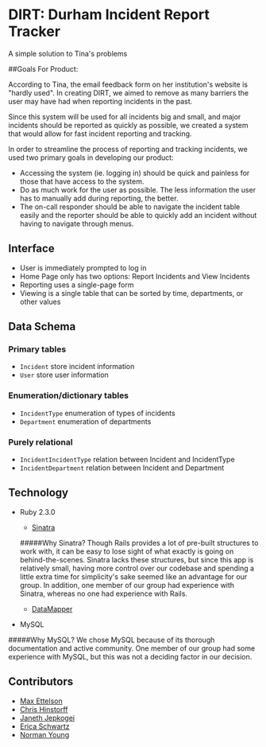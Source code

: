 # DIRT: Durham Incident Report Tracker
A simple solution to Tina's problems

##Goals For Product:

According to Tina, the email feedback form on her institution's website 
is "hardly used".  In creating DIRT,  we aimed to remove as many barriers
the user may have had when reporting incidents in the past.

Since this system will be used for all incidents big and
small, and major incidents should be reported as quickly as possible, 
we created a system that would allow for fast incident reporting
and tracking.

In order to streamline the process of reporting and tracking incidents, we used
two primary goals in developing our product:

 - Accessing the system (ie. logging in) should be quick and painless 
 for those that have access to the system.
 - Do as much work for the user as possible.  The less information the user
has to manually add during reporting, the better.
 - The on-call responder should be able to navigate the incident table easily 
  and the reporter should be able to quickly add an incident without 
  having to navigate through menus.

## Interface
- User is immediately prompted to log in
- Home Page only has two options: Report Incidents and View Incidents
- Reporting uses a single-page form
- Viewing is a single table that can be sorted by time, departments, or other
  values


## Data Schema
### Primary tables
- `Incident` store incident information
- `User` store user information

### Enumeration/dictionary tables
- `IncidentType` enumeration of types of incidents
- `Department` enumeration of departments

### Purely relational
- `IncidentIncidentType` relation between Incident and IncidentType
- `IncidentDepartment` relation between Incident and Department

## Technology
- Ruby 2.3.0
  - [Sinatra](http://www.sinatrarb.com/)
   
   #####Why Sinatra?
   Though Rails provides a lot of pre-built structures to work with,
   it can be easy to lose sight of what exactly is going on behind-the-scenes.
   Sinatra lacks these structures, but since this app is relatively small, having
   more control over our codebase and spending a little extra time for simplicity's sake
   seemed like an advantage for our group.  In addition, one member of our group had 
   experience with Sinatra, whereas no one had experience with Rails.
  - [DataMapper](http://datamapper.org/)
- MySQL

 #####Why MySQL?
   We chose MySQL because of its thorough documentation and active community.
   One member of our group had some experience with MySQL, but this was not a
   deciding factor in our decision.
   

## Contributors
- [Max Ettelson](http://github.com/mdettelson)
- [Chris Hinstorff](http://github.com/chinstorff)
- [Janeth Jepkogei](http://github.com/janethjepkogei)
- [Erica Schwartz](http://github.com/ericaschwa)
- [Norman Young](http://github.com/nyoung01)
